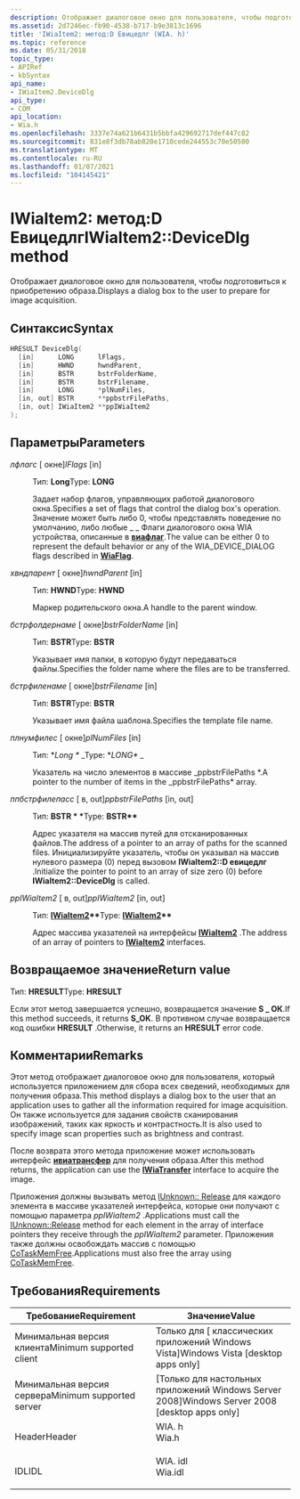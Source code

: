 ```yaml
---
description: Отображает диалоговое окно для пользователя, чтобы подготовиться к приобретению образа.
ms.assetid: 2d7246ec-fb90-4538-b717-b9e3813c1696
title: 'IWiaItem2: метод:D Евицедлг (WIA. h)'
ms.topic: reference
ms.date: 05/31/2018
topic_type:
- APIRef
- kbSyntax
api_name:
- IWiaItem2.DeviceDlg
api_type:
- COM
api_location:
- Wia.h
ms.openlocfilehash: 3337e74a621b6431b5bbfa429692717def447c82
ms.sourcegitcommit: 831e8f3db78ab820e1710cede244553c70e50500
ms.translationtype: MT
ms.contentlocale: ru-RU
ms.lasthandoff: 01/07/2021
ms.locfileid: "104145421"
---
```

# <a name="iwiaitem2devicedlg-method"></a><span data-ttu-id="6d2fc-103">IWiaItem2: метод:D Евицедлг</span><span class="sxs-lookup"><span data-stu-id="6d2fc-103">IWiaItem2::DeviceDlg method</span></span>

<span data-ttu-id="6d2fc-104">Отображает диалоговое окно для пользователя, чтобы подготовиться к приобретению образа.</span><span class="sxs-lookup"><span data-stu-id="6d2fc-104">Displays a dialog box to the user to prepare for image acquisition.</span></span>

## <a name="syntax"></a><span data-ttu-id="6d2fc-105">Синтаксис</span><span class="sxs-lookup"><span data-stu-id="6d2fc-105">Syntax</span></span>


```C++
HRESULT DeviceDlg(
  [in]      LONG      lFlags,
  [in]      HWND      hwndParent,
  [in]      BSTR      bstrFolderName,
  [in]      BSTR      bstrFilename,
  [in]      LONG      *plNumFiles,
  [in, out] BSTR      **ppbstrFilePaths,
  [in, out] IWiaItem2 **ppIWiaItem2
);
```



## <a name="parameters"></a><span data-ttu-id="6d2fc-106">Параметры</span><span class="sxs-lookup"><span data-stu-id="6d2fc-106">Parameters</span></span>

<dl> <dt>

<span data-ttu-id="6d2fc-107">*лфлагс* \[ окне\]</span><span class="sxs-lookup"><span data-stu-id="6d2fc-107">*lFlags* \[in\]</span></span>
</dt> <dd>

<span data-ttu-id="6d2fc-108">Тип: **Long**</span><span class="sxs-lookup"><span data-stu-id="6d2fc-108">Type: **LONG**</span></span>

<span data-ttu-id="6d2fc-109">Задает набор флагов, управляющих работой диалогового окна.</span><span class="sxs-lookup"><span data-stu-id="6d2fc-109">Specifies a set of flags that control the dialog box's operation.</span></span> <span data-ttu-id="6d2fc-110">Значение может быть либо 0, чтобы представлять поведение по умолчанию, либо любые \_ \_ Флаги диалогового окна WIA устройства, описанные в [**виафлаг**](-wia-wiaflag.md).</span><span class="sxs-lookup"><span data-stu-id="6d2fc-110">The value can be either 0 to represent the default behavior or any of the WIA\_DEVICE\_DIALOG flags described in [**WiaFlag**](-wia-wiaflag.md).</span></span>

</dd> <dt>

<span data-ttu-id="6d2fc-111">*хвндпарент* \[ окне\]</span><span class="sxs-lookup"><span data-stu-id="6d2fc-111">*hwndParent* \[in\]</span></span>
</dt> <dd>

<span data-ttu-id="6d2fc-112">Тип: **HWND**</span><span class="sxs-lookup"><span data-stu-id="6d2fc-112">Type: **HWND**</span></span>

<span data-ttu-id="6d2fc-113">Маркер родительского окна.</span><span class="sxs-lookup"><span data-stu-id="6d2fc-113">A handle to the parent window.</span></span>

</dd> <dt>

<span data-ttu-id="6d2fc-114">*бстрфолдернаме* \[ окне\]</span><span class="sxs-lookup"><span data-stu-id="6d2fc-114">*bstrFolderName* \[in\]</span></span>
</dt> <dd>

<span data-ttu-id="6d2fc-115">Тип: **BSTR**</span><span class="sxs-lookup"><span data-stu-id="6d2fc-115">Type: **BSTR**</span></span>

<span data-ttu-id="6d2fc-116">Указывает имя папки, в которую будут передаваться файлы.</span><span class="sxs-lookup"><span data-stu-id="6d2fc-116">Specifies the folder name where the files are to be transferred.</span></span>

</dd> <dt>

<span data-ttu-id="6d2fc-117">*бстрфиленаме* \[ окне\]</span><span class="sxs-lookup"><span data-stu-id="6d2fc-117">*bstrFilename* \[in\]</span></span>
</dt> <dd>

<span data-ttu-id="6d2fc-118">Тип: **BSTR**</span><span class="sxs-lookup"><span data-stu-id="6d2fc-118">Type: **BSTR**</span></span>

<span data-ttu-id="6d2fc-119">Указывает имя файла шаблона.</span><span class="sxs-lookup"><span data-stu-id="6d2fc-119">Specifies the template file name.</span></span>

</dd> <dt>

<span data-ttu-id="6d2fc-120">*плнумфилес* \[ окне\]</span><span class="sxs-lookup"><span data-stu-id="6d2fc-120">*plNumFiles* \[in\]</span></span>
</dt> <dd>

<span data-ttu-id="6d2fc-121">Тип: \**Long \** _</span><span class="sxs-lookup"><span data-stu-id="6d2fc-121">Type: \**LONG\** _</span></span>

<span data-ttu-id="6d2fc-122">Указатель на число элементов в массиве _ppbstrFilePaths \*.</span><span class="sxs-lookup"><span data-stu-id="6d2fc-122">A pointer to the number of items in the _ppbstrFilePaths\* array.</span></span>

</dd> <dt>

<span data-ttu-id="6d2fc-123">*ппбстрфилепасс* \[ в, out\]</span><span class="sxs-lookup"><span data-stu-id="6d2fc-123">*ppbstrFilePaths* \[in, out\]</span></span>
</dt> <dd>

<span data-ttu-id="6d2fc-124">Тип: **BSTR \* \***</span><span class="sxs-lookup"><span data-stu-id="6d2fc-124">Type: **BSTR\*\***</span></span>

<span data-ttu-id="6d2fc-125">Адрес указателя на массив путей для отсканированных файлов.</span><span class="sxs-lookup"><span data-stu-id="6d2fc-125">The address of a pointer to an array of paths for the scanned files.</span></span> <span data-ttu-id="6d2fc-126">Инициализируйте указатель, чтобы он указывал на массив нулевого размера (0) перед вызовом **IWiaItem2::D евицедлг** .</span><span class="sxs-lookup"><span data-stu-id="6d2fc-126">Initialize the pointer to point to an array of size zero (0) before **IWiaItem2::DeviceDlg** is called.</span></span>

</dd> <dt>

<span data-ttu-id="6d2fc-127">*ppIWiaItem2* \[ в, out\]</span><span class="sxs-lookup"><span data-stu-id="6d2fc-127">*ppIWiaItem2* \[in, out\]</span></span>
</dt> <dd>

<span data-ttu-id="6d2fc-128">Тип: **[ **IWiaItem2**](-wia-iwiaitem2.md)\*\***</span><span class="sxs-lookup"><span data-stu-id="6d2fc-128">Type: **[**IWiaItem2**](-wia-iwiaitem2.md)\*\***</span></span>

<span data-ttu-id="6d2fc-129">Адрес массива указателей на интерфейсы [**IWiaItem2**](-wia-iwiaitem2.md) .</span><span class="sxs-lookup"><span data-stu-id="6d2fc-129">The address of an array of pointers to [**IWiaItem2**](-wia-iwiaitem2.md) interfaces.</span></span>

</dd> </dl>

## <a name="return-value"></a><span data-ttu-id="6d2fc-130">Возвращаемое значение</span><span class="sxs-lookup"><span data-stu-id="6d2fc-130">Return value</span></span>

<span data-ttu-id="6d2fc-131">Тип: **HRESULT**</span><span class="sxs-lookup"><span data-stu-id="6d2fc-131">Type: **HRESULT**</span></span>

<span data-ttu-id="6d2fc-132">Если этот метод завершается успешно, возвращается значение **S \_ ОК**.</span><span class="sxs-lookup"><span data-stu-id="6d2fc-132">If this method succeeds, it returns **S\_OK**.</span></span> <span data-ttu-id="6d2fc-133">В противном случае возвращается код ошибки **HRESULT** .</span><span class="sxs-lookup"><span data-stu-id="6d2fc-133">Otherwise, it returns an **HRESULT** error code.</span></span>

## <a name="remarks"></a><span data-ttu-id="6d2fc-134">Комментарии</span><span class="sxs-lookup"><span data-stu-id="6d2fc-134">Remarks</span></span>

<span data-ttu-id="6d2fc-135">Этот метод отображает диалоговое окно для пользователя, который используется приложением для сбора всех сведений, необходимых для получения образа.</span><span class="sxs-lookup"><span data-stu-id="6d2fc-135">This method displays a dialog box to the user that an application uses to gather all the information required for image acquisition.</span></span> <span data-ttu-id="6d2fc-136">Он также используется для задания свойств сканирования изображений, таких как яркость и контрастность.</span><span class="sxs-lookup"><span data-stu-id="6d2fc-136">It is also used to specify image scan properties such as brightness and contrast.</span></span>

<span data-ttu-id="6d2fc-137">После возврата этого метода приложение может использовать интерфейс [**ивиатрансфер**](-wia-iwiatransfer.md) для получения образа.</span><span class="sxs-lookup"><span data-stu-id="6d2fc-137">After this method returns, the application can use the [**IWiaTransfer**](-wia-iwiatransfer.md) interface to acquire the image.</span></span>

<span data-ttu-id="6d2fc-138">Приложения должны вызывать метод [IUnknown:: Release](/windows/win32/api/unknwn/nf-unknwn-iunknown-release) для каждого элемента в массиве указателей интерфейса, которые они получают с помощью параметра *ppIWiaItem2* .</span><span class="sxs-lookup"><span data-stu-id="6d2fc-138">Applications must call the [IUnknown::Release](/windows/win32/api/unknwn/nf-unknwn-iunknown-release) method for each element in the array of interface pointers they receive through the *ppIWiaItem2* parameter.</span></span> <span data-ttu-id="6d2fc-139">Приложения также должны освобождать массив с помощью [CoTaskMemFree](/windows/win32/api/combaseapi/nf-combaseapi-cotaskmemfree).</span><span class="sxs-lookup"><span data-stu-id="6d2fc-139">Applications must also free the array using [CoTaskMemFree](/windows/win32/api/combaseapi/nf-combaseapi-cotaskmemfree).</span></span>

## <a name="requirements"></a><span data-ttu-id="6d2fc-140">Требования</span><span class="sxs-lookup"><span data-stu-id="6d2fc-140">Requirements</span></span>



| <span data-ttu-id="6d2fc-141">Требование</span><span class="sxs-lookup"><span data-stu-id="6d2fc-141">Requirement</span></span> | <span data-ttu-id="6d2fc-142">Значение</span><span class="sxs-lookup"><span data-stu-id="6d2fc-142">Value</span></span> |
|-------------------------------------|------------------------------------------------------------------------------------|
| <span data-ttu-id="6d2fc-143">Минимальная версия клиента</span><span class="sxs-lookup"><span data-stu-id="6d2fc-143">Minimum supported client</span></span><br/> | <span data-ttu-id="6d2fc-144">Только для \[ классических приложений Windows Vista\]</span><span class="sxs-lookup"><span data-stu-id="6d2fc-144">Windows Vista \[desktop apps only\]</span></span><br/>                                     |
| <span data-ttu-id="6d2fc-145">Минимальная версия сервера</span><span class="sxs-lookup"><span data-stu-id="6d2fc-145">Minimum supported server</span></span><br/> | <span data-ttu-id="6d2fc-146">\[Только для настольных приложений Windows Server 2008\]</span><span class="sxs-lookup"><span data-stu-id="6d2fc-146">Windows Server 2008 \[desktop apps only\]</span></span><br/>                               |
| <span data-ttu-id="6d2fc-147">Header</span><span class="sxs-lookup"><span data-stu-id="6d2fc-147">Header</span></span><br/>                   | <dl> <span data-ttu-id="6d2fc-148"><dt>WIA. h</dt></span><span class="sxs-lookup"><span data-stu-id="6d2fc-148"><dt>Wia.h</dt></span></span> </dl>   |
| <span data-ttu-id="6d2fc-149">IDL</span><span class="sxs-lookup"><span data-stu-id="6d2fc-149">IDL</span></span><br/>                      | <dl> <span data-ttu-id="6d2fc-150"><dt>WIA. idl</dt></span><span class="sxs-lookup"><span data-stu-id="6d2fc-150"><dt>Wia.idl</dt></span></span> </dl> |



 

 
